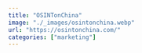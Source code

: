 ```yaml
---
title: "OSINTonChina"
image: "./_images/osintonchina.webp"
url: "https://osintonchina.com/"
categories: ["marketing"]
---
```

